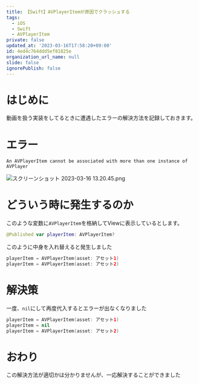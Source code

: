```yaml
---
title: 【Swift】AVPlayerItemが原因でクラッシュする
tags:
  - iOS
  - Swift
  - AVPlayerItem
private: false
updated_at: '2023-03-16T17:58:20+09:00'
id: 4ed4c764ddd5ef81825e
organization_url_name: null
slide: false
ignorePublish: false
---
```

# はじめに
動画を扱う実装をしてるときに遭遇したエラーの解決方法を記録しておきます。

# エラー
```
An AVPlayerItem cannot be associated with more than one instance of AVPlayer
```

![スクリーンショット 2023-03-16 13.20.45.png](https://qiita-image-store.s3.ap-northeast-1.amazonaws.com/0/1745371/08f0a654-76b2-0657-1cd4-aec2f72095ee.png)

# どういう時に発生するのか
このような変数に`AVPlayerItem`を格納してViewに表示しているとします。
```swift
@Published var playerItem: AVPlayerItem?
```

このように中身を入れ替えると発生しました
```swift
playerItem = AVPlayerItem(asset: アセット1)
playerItem = AVPlayerItem(asset: アセット2)
```

# 解決策
一度、`nil`にして再度代入するとエラーが出なくなりました
```swift
playerItem = AVPlayerItem(asset: アセット1)
playerItem = nil
playerItem = AVPlayerItem(asset: アセット2)
```

# おわり
この解決方法が適切かは分かりませんが、一応解決することができました

